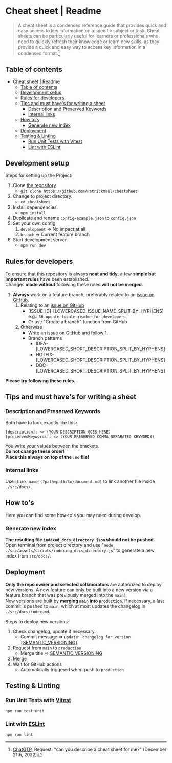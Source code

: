# Cheat sheet | Readme
> A cheat sheet is a condensed reference guide that provides quick and easy access to key information on a specific subject or task. Cheat sheets can be particularly useful for learners or professionals who need to quickly refresh their knowledge or learn new skills, as they provide a quick and easy way to access key information in a condensed format.[^1]

## Table of contents
- [Cheat sheet | Readme](#cheat-sheet--readme)
  - [Table of contents](#table-of-contents)
  - [Development setup](#development-setup)
  - [Rules for developers](#rules-for-developers)
  - [Tips and must have's for writing a sheet](#tips-and-must-haves-for-writing-a-sheet)
    - [Description and Preserved Keywords](#description-and-preserved-keywords)
    - [Internal links](#internal-links)
  - [How to's](#how-tos)
    - [Generate new index](#generate-new-index)
  - [Deployment](#deployment)
  - [Testing \& Linting](#testing--linting)
    - [Run Unit Tests with Vitest](#run-unit-tests-with-vitest)
    - [Lint with ESLint](#lint-with-eslint)
## Development setup
Steps for setting up the Project:
1. Clone [the repository](https://github.com/PatrickMaul/cheatsheet)
   - `git clone https://github.com/PatrickMaul/cheatsheet`
2. Change to project directory.
   - `cd cheatsheet`
3. Install dependencies.
   - `npm install`
4. Duplicate and rename `config-example.json` to `config.json`
5. Set your own config
   1. `development` => No impact at all
   2. `branch` => Current feature branch
6. Start development server.
   - `npm run dev`
## Rules for developers
To ensure that this repository is always **neat and tidy**, a few **simple but important rules** have been established.  
Changes **made without** following these rules **will not be merged**.
1. **Always** work on a feature branch, preferably related to an [issue on GitHub](https://github.com/PatrickMaul/cheatsheet/issues).
   1. Relating to an [issue on GitHub](https://github.com/PatrickMaul/cheatsheet/issues)
      - [ISSUE_ID]-[LOWERCASED_ISSUE_NAME_SPLIT_BY_HYPHENS]  
      e.g.: `36-update-locale-readme-for-developers`
      - Or use "Create a branch" function from GitHub
   2. Otherwise
      - Write an [issue on GitHub](https://github.com/PatrickMaul/cheatsheet/issues) and follow 1.
      - Branch patterns
        - IDEA-[LOWERCASED_SHORT_DESCRIPTION_SPLIT_BY_HYPHENS]
        - HOTFIX-[LOWERCASED_SHORT_DESCRIPTION_SPLIT_BY_HYPHENS]
        - DOC-[LOWERCASED_SHORT_DESCRIPTION_SPLIT_BY_HYPHENS]

**Please try following these rules.**
## Tips and must have's for writing a sheet
### Description and Preserved Keywords
Both have to look exactly like this:
```
[description]: <> (YOUR DESCRIPTION GOES HERE)
[preservedKeywords]: <> (YOUR PRESERVED COMMA SEPARATED KEYWORDS)
```
You write your values between the brackets.  
**Do not change these order!**  
**Place this always on top of the `.md` file!**
### Internal links
Use `[Link name](?path=path/to/document.md)` to link another file inside `./src/docs/`.
## How to's
Here you can find some how-to's you may need during develop.
### Generate new index
**The resulting file `indexed_docs_directory.json` should not be pushed.**  
Open terminal from project directory and use "`node ./src/assets/scripts/indexing_docs_directory.js`" to generate a new index from `src/docs/`.
## Deployment
**Only the repo owner and selected collaborators** are authorized to deploy new versions. A new feature can only be built into a new version via a feature branch that was previously merged into the `main`!  
New versions are built by **merging `main` into `production`**. If necessary, a last commit is pushed to `main`, which at most updates the changelog in `./src/docs/index.md`.

Steps to deploy new versions:
1. Check changelog, update if necessary.
     - Commit message => `update: changelog for version [`[SEMANTIC_VERSIONING](https://semver.org/)`]`
2. Request from `main` to `production`
     - Merge title => [SEMANTIC_VERSIONING](https://semver.org/)
3. Merge
4. Wait for GitHub actions
   - Automatically triggered when push to `production`

## Testing & Linting
### Run Unit Tests with [Vitest](https://vitest.dev/)
```sh
npm run test:unit
```

### Lint with [ESLint](https://eslint.org/)
```sh
npm run lint
```



[^1]: [ChatGTP](https://chat.openai.com/chat), Request: "can you describe a cheat sheet for me?" (December 21th, 2022)
